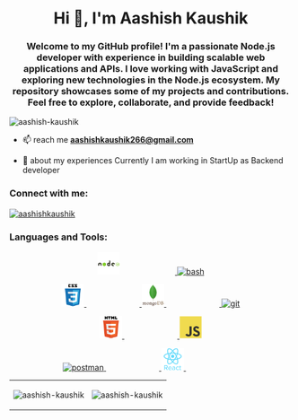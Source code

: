 <h1 align="center">Hi 👋, I'm Aashish Kaushik</h1>
<h3 align="center">Welcome to my GitHub profile! I'm a passionate Node.js developer with experience in building scalable web applications and APIs. I love working with JavaScript and exploring new technologies in the Node.js ecosystem. My repository showcases some of my projects and contributions. Feel free to explore, collaborate, and provide feedback!</h3>

<p align="left"> <img src="https://komarev.com/ghpvc/?username=aashish-kaushik&label=Profile%20views&color=0e75b6&style=flat" alt="aashish-kaushik" /> </p>

- 📫 reach me **aashishkaushik266@gmail.com**

- 📄 about my experiences Currently I am working in StartUp as Backend developer

<h3 align="left">Connect with me:</h3>
<p align="left">
<a href="https://linkedin.com/in/aashishkaushik" target="blank"><img align="center" src="https://raw.githubusercontent.com/rahuldkjain/github-profile-readme-generator/master/src/images/icons/Social/linked-in-alt.svg" alt="aashishkaushik" height="30" width="40" /></a>
</p>

<h3 align="left">Languages and Tools:</h3>
<p align="center"> <a<a href="https://nodejs.org" target="_blank" rel="noreferrer"> <img src="https://raw.githubusercontent.com/devicons/devicon/master/icons/nodejs/nodejs-original-wordmark.svg" alt="nodejs" width="40" height="40"/> </a> &nbsp;&nbsp;&nbsp;&nbsp;&nbsp;&nbsp;&nbsp;&nbsp;&nbsp;&nbsp;&nbsp;&nbsp;&nbsp;&nbsp;&nbsp;&nbsp;&nbsp;&nbsp;&nbsp;&nbsp;&nbsp;&nbsp;&nbsp;&nbsp;<a href="https://www.gnu.org/software/bash/" target="_blank" rel="noreferrer"> <img src="https://www.vectorlogo.zone/logos/gnu_bash/gnu_bash-icon.svg" alt="bash"  width="40" height="40"/> </a>
</p>
<p align="center"> <a href="https://www.w3schools.com/css/" target="_blank" rel="noreferrer"> <img src="https://raw.githubusercontent.com/devicons/devicon/master/icons/css3/css3-original-wordmark.svg" alt="css3" width="40" height="40"/> </a> &nbsp;&nbsp;&nbsp;&nbsp;&nbsp;&nbsp;&nbsp;&nbsp;&nbsp;&nbsp;&nbsp;&nbsp;&nbsp;&nbsp;&nbsp;&nbsp;&nbsp;&nbsp;&nbsp;&nbsp;&nbsp;&nbsp;&nbsp;&nbsp;<a href="https://www.mongodb.com/" target="_blank" rel="noreferrer"> <img  src="https://raw.githubusercontent.com/devicons/devicon/master/icons/mongodb/mongodb-original-wordmark.svg" alt="mongodb" width="40" height="40"/> </a> &nbsp;&nbsp;&nbsp;&nbsp;&nbsp;&nbsp;&nbsp;&nbsp;&nbsp;&nbsp;&nbsp;&nbsp;&nbsp;&nbsp;&nbsp;&nbsp;&nbsp;&nbsp;&nbsp;&nbsp;&nbsp;&nbsp;&nbsp;&nbsp;<a href="https://git-scm.com/" target="_blank" rel="noreferrer"> <img src="https://www.vectorlogo.zone/logos/git-scm/git-scm-icon.svg" alt="git" width="40" height="40"/> </a>
</p>
<p align="center"> <a href="https://www.w3.org/html/" target="_blank" rel="noreferrer"> <img src="https://raw.githubusercontent.com/devicons/devicon/master/icons/html5/html5-original-wordmark.svg" alt="html5" width="40" height="40"/> </a> &nbsp;&nbsp;&nbsp;&nbsp;&nbsp;&nbsp;&nbsp;&nbsp;&nbsp;&nbsp;&nbsp;&nbsp;&nbsp;&nbsp;&nbsp;&nbsp;&nbsp;&nbsp;&nbsp;&nbsp;&nbsp;&nbsp;&nbsp;&nbsp;<a href="https://developer.mozilla.org/en-US/docs/Web/JavaScript" target="_blank" rel="noreferrer"> <img src="https://raw.githubusercontent.com/devicons/devicon/master/icons/javascript/javascript-original.svg" alt="javascript" width="40" height="40"/> </a> 
</p>
<p align="center"> <a href="https://postman.com" target="_blank" rel="noreferrer"> <img src="https://www.vectorlogo.zone/logos/getpostman/getpostman-icon.svg" alt="postman" width="40" height="40"/> </a> &nbsp;&nbsp;&nbsp;&nbsp;&nbsp;&nbsp;&nbsp;&nbsp;&nbsp;&nbsp;&nbsp;&nbsp;&nbsp;&nbsp;&nbsp;&nbsp;&nbsp;&nbsp;&nbsp;&nbsp;&nbsp;&nbsp;&nbsp;&nbsp;<a href="https://reactjs.org/" target="_blank" rel="noreferrer"> <img src="https://raw.githubusercontent.com/devicons/devicon/master/icons/react/react-original-wordmark.svg" alt="react" width="40" height="40"/> </a>&nbsp;&nbsp;&nbsp;&nbsp;&nbsp;&nbsp;&nbsp;&nbsp;&nbsp;&nbsp;&nbsp;&nbsp;&nbsp;&nbsp;&nbsp;&nbsp;&nbsp;&nbsp;&nbsp;&nbsp;&nbsp;&nbsp;&nbsp;&nbsp;
</p>

<table align="center">
<tr>
<td>
<p><img align="center" src="https://github-readme-stats.vercel.app/api/top-langs?username=aashish-kaushik&show_icons=true&locale=en&layout=compact" alt="aashish-kaushik" /></p>
</td>
<td>
<p><img align="center" src="https://github-readme-streak-stats.herokuapp.com/?user=aashish-kaushik" alt="aashish-kaushik" /></p>
</td>
</tr>
</table>

